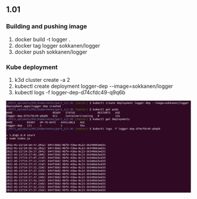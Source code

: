 ## 1.01

### Building and pushing image

1. docker build -t logger .
2. docker tag logger sokkanen/logger
3. docker push sokkanen/logger

### Kube deployment


1. k3d cluster create -a 2
2. kubectl create deployment logger-dep --image=sokkanen/logger
3. kubectl logs -f logger-dep-d74cfdc49-q9q6b

![program output](output.png "Deployment")
